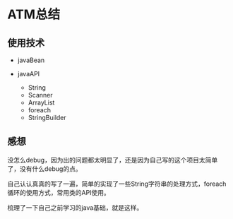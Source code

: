 # ATM总结

## 使用技术

 - javaBean
 - javaAPI
     
     - String
     - Scanner
     - ArrayList
     - foreach
     - StringBuilder 

## 感想

没怎么debug，因为出的问题都太明显了，还是因为自己写的这个项目太简单了，没有什么debug的点。

自己认认真真的写了一遍，简单的实现了一些String字符串的处理方式，foreach循环的使用方式，常用类的API使用。

梳理了一下自己之前学习的java基础，就是这样。